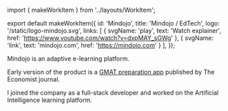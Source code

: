 import { makeWorkItem } from '../layouts/WorkItem';

export default makeWorkItem({
  id: 'Mindojo',
  title: 'Mindojo / EdTech',
  logo: '/static/logo-mindojo.svg',
  links: [
    {
      svgName: 'play',
      text: 'Watch explainer',
      href: 'https://www.youtube.com/watch?v=dxpMAY_sGWg'
    },
    {
      svgName: 'link',
      text: 'mindojo.com',
      href: 'https://mindojo.com'
    }
  ],
});


Mindojo is an adaptive e-learning platform.

Early version of the product is a [GMAT preparation
app](https://gmat.economist.com/) published by The Economist journal.

I joined the company as a full-stack developer and worked on the
Artificial Intelligence learning platform.


